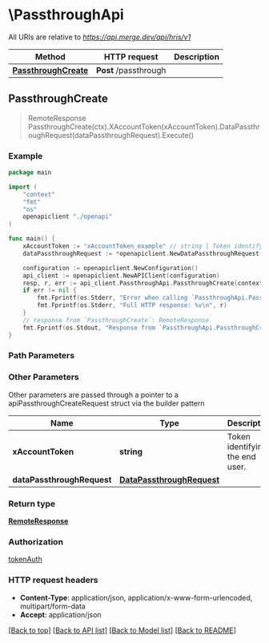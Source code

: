 # \PassthroughApi

All URIs are relative to *https://api.merge.dev/api/hris/v1*

Method | HTTP request | Description
------------- | ------------- | -------------
[**PassthroughCreate**](PassthroughApi.md#PassthroughCreate) | **Post** /passthrough | 



## PassthroughCreate

> RemoteResponse PassthroughCreate(ctx).XAccountToken(xAccountToken).DataPassthroughRequest(dataPassthroughRequest).Execute()





### Example

```go
package main

import (
    "context"
    "fmt"
    "os"
    openapiclient "./openapi"
)

func main() {
    xAccountToken := "xAccountToken_example" // string | Token identifying the end user.
    dataPassthroughRequest := *openapiclient.NewDataPassthroughRequest("POST", "/scooters") // DataPassthroughRequest | 

    configuration := openapiclient.NewConfiguration()
    api_client := openapiclient.NewAPIClient(configuration)
    resp, r, err := api_client.PassthroughApi.PassthroughCreate(context.Background()).XAccountToken(xAccountToken).DataPassthroughRequest(dataPassthroughRequest).Execute()
    if err != nil {
        fmt.Fprintf(os.Stderr, "Error when calling `PassthroughApi.PassthroughCreate``: %v\n", err)
        fmt.Fprintf(os.Stderr, "Full HTTP response: %v\n", r)
    }
    // response from `PassthroughCreate`: RemoteResponse
    fmt.Fprintf(os.Stdout, "Response from `PassthroughApi.PassthroughCreate`: %v\n", resp)
}
```

### Path Parameters



### Other Parameters

Other parameters are passed through a pointer to a apiPassthroughCreateRequest struct via the builder pattern


Name | Type | Description  | Notes
------------- | ------------- | ------------- | -------------
 **xAccountToken** | **string** | Token identifying the end user. | 
 **dataPassthroughRequest** | [**DataPassthroughRequest**](DataPassthroughRequest.md) |  | 

### Return type

[**RemoteResponse**](RemoteResponse.md)

### Authorization

[tokenAuth](../README.md#tokenAuth)

### HTTP request headers

- **Content-Type**: application/json, application/x-www-form-urlencoded, multipart/form-data
- **Accept**: application/json

[[Back to top]](#) [[Back to API list]](../README.md#documentation-for-api-endpoints)
[[Back to Model list]](../README.md#documentation-for-models)
[[Back to README]](../README.md)

